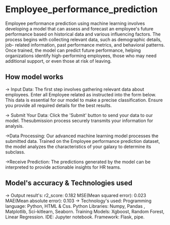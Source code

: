 # Employee_performance_prediction
Employee performance prediction using machine learning involves developing a model that can assess and forecast an employee's future performance based on historical data and various influencing factors. The process begins with collecting relevant data, such as demographic details, job- related information, past performance metrics, and behavioral patterns. Once trained, the model can predict future performance, helping organizations identify high-performing employees, those who may need additional support, or even those at risk of leaving. 

## How model works
-> Input Data:
The first step involves gathering relevant data about employees.
Enter all Employee related as instructed into the form below.
This data is essential for our model to make a precise classification.
Ensure you provide all required details for the best results.

-> Submit Your Data:
Click the 'Submit' button to send your data to our model.
Thesubmission process securely transmits your information for analysis.

->Data Processing:
Our advanced machine learning model processes the submitted data.
Trained on the Employee performance prediction dataset, the model analyzes the characteristics of your galaxy to determine its subclass.

->Receive Prediction:
The predictions generated by the model can be interpreted to provide actionable insights for HR teams.

## Model's accuracy & Technologies used
-> Output result's:
  r2_score: 0.182
  MSE(Mean squared error): 0.023
  MAE(Mean absolute error): 0.103
-> Technology's used:
  Programming language: Python, HTML & Css.
  Python Libraries: Numpy, Pandas , Matplotlib, Sci-kitlearn, Seaborn.
  Training Models: Xgboost, Random Forest, Linear Regression.
  IDE: Jupyter notebook.
  Framework: Flask, pipe. 

